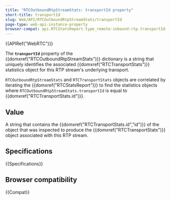 ```yaml
---
title: "RTCOutboundRtpStreamStats: transportId property"
short-title: transportId
slug: Web/API/RTCOutboundRtpStreamStats/transportId
page-type: web-api-instance-property
browser-compat: api.RTCStatsReport.type_remote-inbound-rtp.transportId
---
```


{{APIRef("WebRTC")}}

The **`transportId`** property of the {{domxref("RTCOutboundRtpStreamStats")}} dictionary is a string that uniquely identifies the associated {{domxref("RTCTransportStats")}} statistics object for this RTP stream's underlying transport.

`RTCOutboundRtpStreamStats` and `RTCTransportStats` objects are correlated by iterating the {{domxref("RTCStatsReport")}} to find the statistics objects where `RTCOutboundRtpStreamStats.transportId` is equal to {{domxref("RTCTransportStats.id")}}.

## Value

A string that contains the {{domxref("RTCTransportStats.id","id")}} of the object that was inspected to produce the {{domxref("RTCTransportStats")}} object associated with this RTP stream.

## Specifications

{{Specifications}}

## Browser compatibility

{{Compat}}
